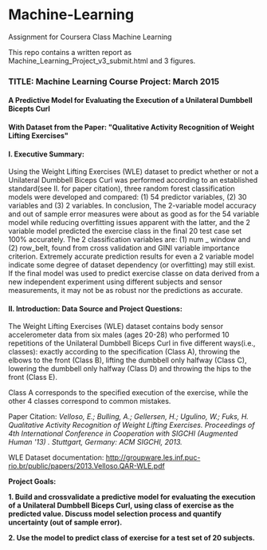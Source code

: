 # Machine-Learning
Assignment for Coursera Class Machine Learning

This repo contains a written report as Machine_Learning_Project_v3_submit.html and 3 figures.

### TITLE: Machine Learning Course Project: March 2015
#### A Predictive Model for Evaluating the Execution of a Unilateral Dumbbell Bicepts Curl
#### With Dataset from the Paper: "Qualitative Activity Recognition of Weight Lifting Exercises"

#### I.  Executive Summary:

Using the Weight Lifting Exercises (WLE) dataset to predict whether or not a Unilateral Dumbbell Biceps Curl was performed according to an established standard(see II. for paper citation), three random forest classification models were developed and compared:  (1) 54 predictor variables, (2) 30 variables and (3) 2 variables. In conclusion, The 2-variable model accuracy and out of sample error measures were about as good as for the 54 variable model while reducing overfitting issues apparent with the latter, and the 2 variable model predicted the exercise class in the final 20 test case set 100% accurately. The 2 classification variables are: (1) num _ window and (2) row_belt, found from cross validation and GINI variable importance criterion. Extremely accurate prediction results for even a 2 variable model indicate some degree of dataset dependency (or overfitting) may still exist. If the final model was used to predict exercise classe on data derived from a new independent experiment using different subjects and sensor measurements, it may not be as robust nor the predictions as accurate.

#### II. Introduction: Data Source and Project Questions:

The Weight Lifting Exercises (WLE) dataset contains body sensor accelerometer data from six males (ages 20-28) who performed 10 repetitions of the Unilateral Dumbbell Biceps Curl in five different ways(i.e., classes): exactly according to the specification (Class A), throwing the elbows to the front (Class B), lifting the dumbbell only halfway (Class C), lowering the dumbbell only halfway (Class D) and throwing the hips to the front (Class E).

Class A corresponds to the specified execution of the exercise, while the other 4 classes correspond to common mistakes.

Paper Citation: *Velloso, E.; Bulling, A.; Gellersen, H.; Ugulino, W.; Fuks, H. Qualitative Activity Recognition of Weight Lifting Exercises. Proceedings of 4th International Conference in Cooperation with SIGCHI (Augmented Human '13) . Stuttgart, Germany: ACM SIGCHI, 2013.*

WLE Dataset documentation: http://groupware.les.inf.puc-rio.br/public/papers/2013.Velloso.QAR-WLE.pdf

**Project Goals:**

**1.  Build and crossvalidate a predictive model for evaluating the execution of a Unilateral Dumbbell Biceps Curl, using class of exercise as the predicted value. Discuss model selection process and quantify uncertainty (out of sample error).**

**2.  Use the model to predict class of exercise for a test set of 20 subjects.**
